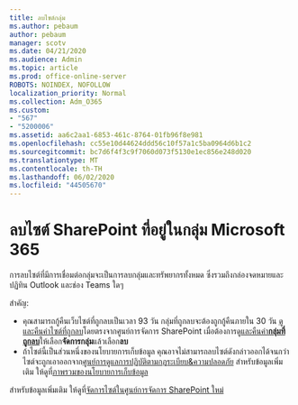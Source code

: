 ```yaml
---
title: ลบไซต์กลุ่ม
ms.author: pebaum
author: pebaum
manager: scotv
ms.date: 04/21/2020
ms.audience: Admin
ms.topic: article
ms.prod: office-online-server
ROBOTS: NOINDEX, NOFOLLOW
localization_priority: Normal
ms.collection: Adm_O365
ms.custom:
- "567"
- "5200006"
ms.assetid: aa6c2aa1-6853-461c-8764-01fb96f8e981
ms.openlocfilehash: cc55e10d44624ddd56c10f57a1c5ba0964d6b1c2
ms.sourcegitcommit: bc7d6f4f3c9f7060d073f5130e1ec856e248d020
ms.translationtype: MT
ms.contentlocale: th-TH
ms.lasthandoff: 06/02/2020
ms.locfileid: "44505670"
---
```

# <a name="delete-a-sharepoint-site-that-belongs-to-an-microsoft-365-group"></a>ลบไซต์ SharePoint ที่อยู่ในกลุ่ม Microsoft 365

การลบไซต์ที่มีการเชื่อมต่อกลุ่มจะเป็นการลบกลุ่มและทรัพยากรทั้งหมด ซึ่งรวมถึงกล่องจดหมายและปฏิทิน Outlook และช่อง Teams ใดๆ
  
สำคัญ:

- คุณสามารถกู้คืนเว็บไซต์ที่ถูกลบเป็นเวลา 93 วัน กลุ่มที่ถูกลบจะต้องถูกกู้คืนภายใน 30 วัน [ดูและคืนค่าไซต์ที่ถูกลบ](https://admin.microsoft.com/sharepoint?page=recyclebin&modern=true)โดยตรงจากศูนย์การจัดการ SharePoint เมื่อต้องการดู[และคืนค่า**กลุ่มที่ถูกลบ**](https://outlook.office.com/people/group/deleted)ให้เลือก**จัดการกลุ่ม**แล้วเลือก**ลบ**
- ถ้าไซต์นี้เป็นส่วนหนึ่งของนโยบายการเก็บข้อมูล คุณอาจไม่สามารถลบไซต์ดังกล่าวออกได้จนกว่าไซต์จะถูกเอาออกจาก[ศูนย์การดูแลการปฏิบัติตามกฎระเบียบ&ความปลอดภัย](https://protection.office.com/?rfr=AdminCenter#/retention) สําหรับข้อมูลเพิ่มเติม ให้ดูที่[ภาพรวมของนโยบายการเก็บข้อมูล](https://docs.microsoft.com/microsoft-365/compliance/retention-policies)
  
สําหรับข้อมูลเพิ่มเติม ให้ดูที่[จัดการไซต์ในศูนย์การจัดการ SharePoint ใหม่](https://docs.microsoft.com/sharepoint/manage-sites-in-new-admin-center)
